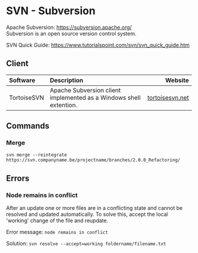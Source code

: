 # SVN - Subversion

Apache Subversion: https://subversion.apache.org/  
Subversion is an open source version control system.

SVN Quick Guide: https://www.tutorialspoint.com/svn/svn_quick_guide.htm

## Client

| Software | Description    | Website  |
| :------- | :------------- | -------: |
| TortoiseSVN | Apache Subversion client implemented as a Windows shell extention. | [tortoisesvn.net](https://tortoisesvn.net) |

## Commands

### Merge

`svn merge --reintegrate https://svn.companyname.be/projectname/branches/2.0.0_Refactoring/`

## Errors

### Node remains in conflict

After an update one or more files are in a conflicting state and cannot be resolved and updated automatically. To solve this, accept the local 'working' change of the file and reupdate.

Error message: `node remains in conflict`

Solution: 
`svn resolve --accept=working foldername/filename.txt`